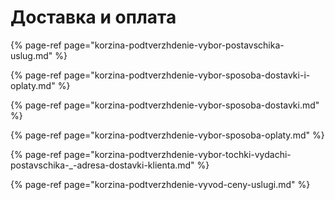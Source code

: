 # Доставка и оплата

{% page-ref page="korzina-podtverzhdenie-vybor-postavschika-uslug.md" %}

{% page-ref page="korzina-podtverzhdenie-vybor-sposoba-dostavki-i-oplaty.md" %}

{% page-ref page="korzina-podtverzhdenie-vybor-sposoba-dostavki.md" %}

{% page-ref page="korzina-podtverzhdenie-vybor-sposoba-oplaty.md" %}

{% page-ref page="korzina-podtverzhdenie-vybor-tochki-vydachi-postavschika-\_-adresa-dostavki-klienta.md" %}

{% page-ref page="korzina-podtverzhdenie-vyvod-ceny-uslugi.md" %}

